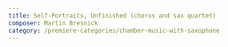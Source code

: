 ```yaml
---
title: Self-Portraits, Unfinished (chorus and sax quartet)
composer: Martin Bresnick
category: /premiere-categories/chamber-music-with-saxophone
---
```

